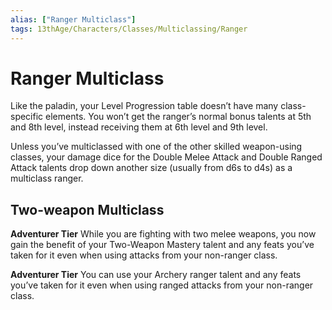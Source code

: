 ```yaml
---
alias: ["Ranger Multiclass"]
tags: 13thAge/Characters/Classes/Multiclassing/Ranger
---
```

# Ranger Multiclass

Like the paladin, your Level Progression table doesn’t have many class-specific elements. You won’t get the ranger’s normal bonus talents at 5th and 8th level, instead receiving them at 6th level and 9th level.

Unless you’ve multiclassed with one of the other skilled weapon-using classes, your damage dice for the Double Melee Attack and Double Ranged Attack talents drop down another size (usually from d6s to d4s) as a multiclass ranger.

## Two-weapon Multiclass

**Adventurer Tier**
While you are fighting with two melee weapons, you now gain the benefit of your Two-Weapon Mastery talent and any feats you’ve taken for it even when using attacks from your non-ranger class.

**Adventurer Tier**
You can use your Archery ranger talent and any feats you’ve taken for it even when using ranged attacks from your non-ranger class.
